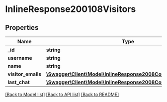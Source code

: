 # InlineResponse200108Visitors

## Properties
Name | Type | Description | Notes
------------ | ------------- | ------------- | -------------
**_id** | **string** |  | [optional] 
**username** | **string** |  | [optional] 
**name** | **string** |  | [optional] 
**visitor_emails** | [**\Swagger\Client\Model\InlineResponse2008ContactVisitorEmails[]**](InlineResponse2008ContactVisitorEmails.md) |  | [optional] 
**last_chat** | [**\Swagger\Client\Model\InlineResponse2008ContactLastChat**](InlineResponse2008ContactLastChat.md) |  | [optional] 

[[Back to Model list]](../../README.md#documentation-for-models) [[Back to API list]](../../README.md#documentation-for-api-endpoints) [[Back to README]](../../README.md)

